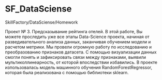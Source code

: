 # SF_DataSciense
SkillFactory/DataSciense/Homework

Проект № 3. Предсказывание рейтинга отелей. В этой работе, Вы можете проследить уже все этапы Data-Science проекта, 
начиная от разведивательного анализа данных, заканчивая обучением модели и расчетом метрики. Мы провели огромную работу по исследованию и преобразованию признаков датасета.
С помощью визуализации данных смогли понять и зафиксировать связи между признаками, выявили мультиколлинеарность, от которой впоследствии избавились.
В проекте изпользовалась модель машинного обучения RandomForestRegressor, которая была реализована с помощью библиотеки sklearn. 